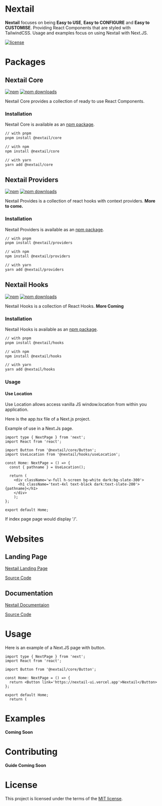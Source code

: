 # Nextail

**Nextail** focuses on being **Easy to USE**, **Easy to CONFIGURE** and **Easy to CUSTOMISE**.
Providing React Components that are styled with TailwindCSS.
Usage and examples focus on using Nextail with Next.JS.

[![license](https://img.shields.io/badge/license-MIT-blue.svg)](https://github.com/a-smiggle/nextail/blob/main/LICENSE)

# Packages
## Nextail Core
[![npm](https://img.shields.io/npm/v/@nextail/core)](https://www.npmjs.com/package/@nextail/core)
[![npm downloads](https://img.shields.io/npm/dw/@nextail/core)](https://www.npmjs.com/package/@nextail/core)

Nextail Core provides a collection of ready to use React Components.
### Installation
Nextail Core is available as an [npm package](https://www.npmjs.com/package/@nextail/core).

```sh
// with pnpm
pnpm install @nextail/core

// with npm
npm install @nextail/core

// with yarn
yarn add @nextail/core
```
## Nextail Providers
[![npm](https://img.shields.io/npm/v/@nextail/providers)](https://www.npmjs.com/package/@nextail/providers)
[![npm downloads](https://img.shields.io/npm/dw/@nextail/providers)](https://www.npmjs.com/package/@nextail/providers)

Nextail Provides is a collection of react hooks with context providers. **More to come.**
### Installation
Nextail Providers is available as an [npm package](https://www.npmjs.com/package/@nextail/providers).

```sh
// with pnpm
pnpm install @nextail/providers

// with npm
npm install @nextail/providers

// with yarn
yarn add @nextail/providers
```

## Nextail Hooks
[![npm](https://img.shields.io/npm/v/@nextail/hooks)](https://www.npmjs.com/package/@nextail/hooks)
[![npm downloads](https://img.shields.io/npm/dw/@nextail/hooks)](https://www.npmjs.com/package/@nextail/hooks)

Nextail Hooks is a collection of React Hooks. **More Coming**

### Installation

Nextail Hooks is available as an [npm package](https://www.npmjs.com/package/@nextail/hooks).

```sh
// with pnpm
pnpm install @nextail/hooks

// with npm
npm install @nextail/hooks

// with yarn
yarn add @nextail/hooks
```

### Usage


#### Use Location
Use Location allows access vanilla JS window.location from within you application.

Here is the app.tsx file of a Next.js project.

Example of use in a Next.Js page.

```tsx
import type { NextPage } from 'next';
import React from 'react';

import Button from '@nextail/core/Button';
import UseLocation from '@nextail/hooks/useLocation';

const Home: NextPage = () => {
  const { pathname } = UseLocation();

  return (
    <div className='w-full h-screen bg-white dark:bg-slate-300'>
      <h1 className='text-4xl text-black dark:text-slate-200'>{pathname}</h1>
    </div>
    );
};

export default Home;
```

If index page page would display '/'.

# Websites
## Landing Page

[Nextail Landing Page](https://nextail-ui.vercel.app)

[Source Code](/websites/landing-page/)

## Documentation

[Nextail Documentaion](https://nextail-docs.vercel.app)

[Source Code](/websites/docs/)
# Usage
Here is an example of a Next.JS page with button.

```tsx
import type { NextPage } from 'next';
import React from 'react';

import Button from '@nextail/core/Button';

const Home: NextPage = () => {
  return <Button link='https://nextail-ui.vercel.app'>Nextail</Button>
};

export default Home;
  return (
```
# Examples

**Coming Soon**

# Contributing

**Guide Coming Soon**

# License

This project is licensed under the terms of the
[MIT license](/LICENSE).